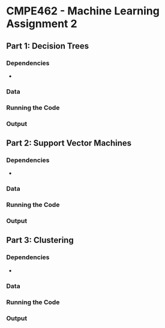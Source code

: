 # CMPE462 - Machine Learning Assignment 2
## Part 1: Decision Trees
### Dependencies
- 
### Data
### Running the Code
### Output

## Part 2: Support Vector Machines
### Dependencies
- 
### Data
### Running the Code

### Output


## Part 3: Clustering
### Dependencies
- 
### Data
### Running the Code
### Output
